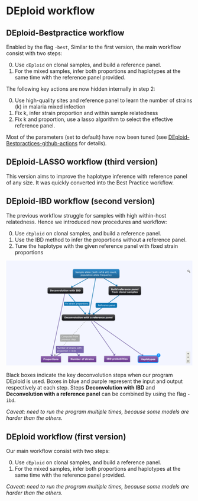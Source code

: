 DEploid workflow
================

DEploid-Bestpractice workflow
-----------------------------

Enabled by the flag `-best`, Similar to the first version, the main workflow consist with two steps:

  0. Use `dEploid` on clonal samples, and build a reference panel.
  1. For the mixed samples, infer both proportions and haplotypes at the same time with the reference panel provided.

The following key actions are now hidden internally in step 2:

  0. Use high-quality sites and reference panel to learn the number of strains (k) in malaria mixed infection
  1. Fix k, infer strain proportion and within sample relatedness
  2. Fix k and proportion, use a lasso algorithm to select the effective reference panel.

Most of the parameters (set to default) have now been tuned (see [DEploid-Bestpractices-github-actions](https://github.com/DEploid-dev/DEploid-Bestpractices-github-actions) for details).


DEploid-LASSO workflow (third version)
--------------------------------------

This version aims to improve the haplotype inference with reference panel of any size. It was quickly converted into the Best Practice workflow.


DEploid-IBD workflow (second version)
-------------------------------------

The previous workflow struggle for samples with high within-host relatedness. Hence we introduced new procedures and workflow:

  0. Use `dEploid` on clonal samples, and build a reference panel.
  1. Use the IBD method to infer the proportions without a reference panel.
  2. Tune the haplotype with the given reference panel with fixed strain proportions

![workflow](_static/scheme.png "Pf3k workflow")

Black boxes indicate the key deconvolution steps when our program DEploid is used. Boxes in blue and purple represent the input and output respectively at each step. Steps **Deconvolution with IBD** and **Deconvolution with a reference panel** can be combined by using the flag `-ibd`.

*Caveat: need to run the program multiple times, because some models are harder than the others.*


DEploid workflow (first version)
--------------------------------

Our main workflow consist with two steps:

  0. Use `dEploid` on clonal samples, and build a reference panel.
  1. For the mixed samples, infer both proportions and haplotypes at the same time with the reference panel provided.

*Caveat: need to run the program multiple times, because some models are harder than the others.*
